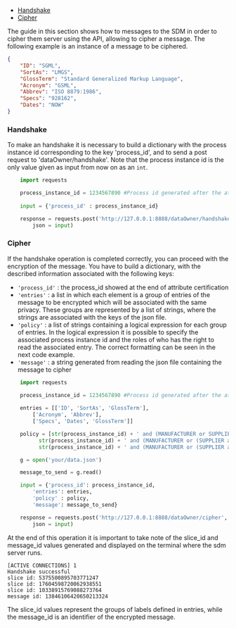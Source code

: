 - [Handshake](#handshake)
- [Cipher](#cipher)

The guide in this section shows how to messages to the SDM in order to cipher them server using the API, allowing to cipher a message.
The following example is an instance of a message to be ciphered.

```json
{
    "ID": "SGML",
    "SortAs": "LMGS",
    "GlossTerm": "Standard Generalized Markup Language",
    "Acronym": "GSML",
    "Abbrev": "ISO 8879:1986",
    "Specs": "928162",
    "Dates": "NOW"
}
```

### Handshake
To make an handshake it is necessary to build a dictionary with the process instance id corresponding to the key 'process_id', and to send a post request to 'dataOwner/handshake'.
Note that the process instance id is the only value given as input from now on as an `int`.
```python
    import requests 

    process_instance_id = 1234567890 #Process id generated after the attribute certification
    
    input = {'process_id' : process_instance_id}

    response = requests.post('http://127.0.0.1:8888/dataOwner/handshake',
        json = input)
```

### Cipher
If the handshake operation is completed correctly, you can proceed with the encryption of the message.
You have to build a dictionary, with the described information associated with the following keys:
- `'process_id'` : the process_id showed at the end of attribute certification
- `'entries'` : a list in which each element is a group of entries of the message to be encrypted which will be associated with the same privacy. These groups are represented by a list of strings, where the strings are associated with the keys of the json file.
- `'policy'` : a list of strings containing a logical expression for each group of entries. In the logical expression it is possible to specify the associated process instance id and the roles of who has the right to read the associated entry.
The correct formatting can be seen in the next code example.
- `'message'` : a string generated from reading the json file containing the message to cipher

```python
    import requests 

    process_instance_id = 1234567890 #Process id generated after the attribute certification
    
    entries = [['ID', 'SortAs', 'GlossTerm'],
        ['Acronym', 'Abbrev'],
        ['Specs', 'Dates', 'GlossTerm']]

    policy = [str(process_instance_id) + ' and (MANUFACTURER or SUPPLIER)',
          str(process_instance_id) + ' and (MANUFACTURER or (SUPPLIER and ELECTRONICS))',
          str(process_instance_id) + ' and (MANUFACTURER or (SUPPLIER and MECHANICS))']

    g = open('your/data.json')

    message_to_send = g.read()

    input = {'process_id': process_instance_id,
        'entries': entries,
        'policy' : policy, 
        'message': message_to_send}

    response = requests.post('http://127.0.0.1:8888/dataOwner/cipher',
        json = input)
```
At the end of this operation it is important to take note of the slice_id and message_id values generated and displayed on the terminal where the sdm server runs.

```
[ACTIVE CONNECTIONS] 1
Handshake successful
slice id: 5375500895703771247
slice id: 17604598720062938551
slice id: 10338915769088273764
message id: 13846106420650213324
```

The slice_id values represent the groups of labels defined in entries, while the message_id is an identifier of the encrypted message.